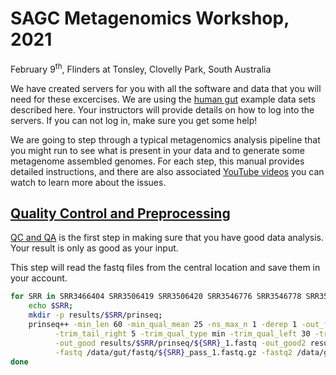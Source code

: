 # SAGC Metagenomics Workshop, 2021

February 9<sup>th</sup>, Flinders at Tonsley, Clovelly Park, South Australia


We have created servers for you with all the software and data that you will need for these excercises. We are using the [human gut](../Datasets/gut) example data sets described here. Your instructors will provide details on how to log into the servers. If you can not log in, make sure you get some help!

We are going to step through a typical metagenomics analysis pipeline that you might run to see what is present in your data and to generate some metagenome assembled genomes. For each step, this manual provides detailed instructions, and there are also associated [YouTube videos](https://www.youtube.com/playlist?list=PLpPXw4zFa0uLMHwSZ7DMeLGjIUgo1IBbn) you can watch to learn more about the issues.

## [Quality Control and Preprocessing](../SequenceQC/) 



[QC and QA](../SequenceQC/) is the first step in making sure that you have good data analysis. Your result is only as good as your input.

This step will read the fastq files from the central location and save them in your account.

```bash
for SRR in SRR3466404 SRR3506419 SRR3506420 SRR3546776 SRR3546778 SRR3546779 SRR3546780 SRR3546781 SRR3546782; do 
	echo $SRR; 
	mkdir -p results/$SRR/prinseq; 
	prinseq++ -min_len 60 -min_qual_mean 25 -ns_max_n 1 -derep 1 -out_format 0 -trim_tail_left 5 \
		  -trim_tail_right 5 -trim_qual_type min -trim_qual_left 30 -trim_qual_right 30 -trim_qual_window 10 \
		  -out_good results/$SRR/prinseq/${SRR}_1.fastq -out_good2 results/$SRR/prinseq/${SRR}_2.fastq-fastq \
		  -fastq /data/gut/fastq/${SRR}_pass_1.fastq.gz -fastq2 /data/gut/fastq/${SRR}_pass_2.fastq.gz -threads 4;
done
```
